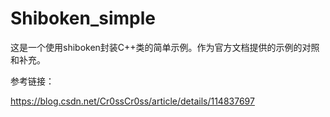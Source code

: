 # Shiboken_simple

这是一个使用shiboken封装C++类的简单示例。作为官方文档提供的示例的对照和补充。

参考链接：

https://blog.csdn.net/Cr0ssCr0ss/article/details/114837697